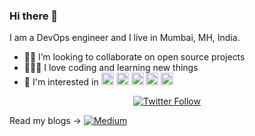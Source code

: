 ### Hi there 👋

I am a DevOps engineer and I live in Mumbai, MH, India.

- 🧑‍💻 I’m looking to collaborate on open source projects
- 👨🏼‍💻 I love coding and learning new things
- 🤩 I'm interested in <img height="20" src="https://cdn.jsdelivr.net/npm/simple-icons@v3/icons/powershell.svg" /> <img height="20" src="https://cdn.jsdelivr.net/npm/simple-icons@v3/icons/go.svg" /> <img height="20" src="https://cdn.jsdelivr.net/npm/simple-icons@v3/icons/terraform.svg" /> <img height="20" src="https://cdn.jsdelivr.net/npm/simple-icons@v3/icons/microsoftazure.svg" /> <img height="20" src="https://cdn.jsdelivr.net/npm/simple-icons@v3/icons/linux.svg" />

<p align="center">
  <a href="https://twitter.com/intent/follow?screen_name=pawanadubey&tw_p=followbutton">
    <img src="https://img.shields.io/twitter/follow/pawanadubey.svg?style=social" alt="Twitter Follow" />
  </a>
</p>

Read my blogs -> <a href="https://pawanadubey.medium.com/"> <img src="https://cdn.jsdelivr.net/npm/simple-icons@3.13.0/icons/medium.svg" alt="Medium" /> </a>

